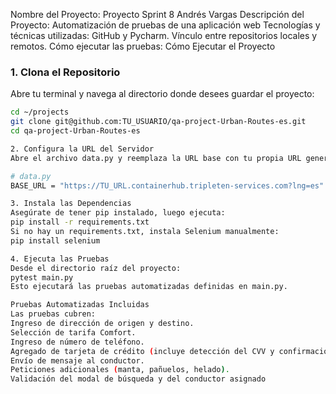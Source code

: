 Nombre del Proyecto: Proyecto Sprint 8 Andrés Vargas
Descripción del Proyecto: Automatización de pruebas de una aplicación web
Tecnologías y técnicas utilizadas: GitHub y Pycharm. Vínculo entre repositorios locales y remotos.
Cómo ejecutar las pruebas: 
Cómo Ejecutar el Proyecto

### 1. Clona el Repositorio

Abre tu terminal y navega al directorio donde desees guardar el proyecto:

```bash
cd ~/projects
git clone git@github.com:TU_USUARIO/qa-project-Urban-Routes-es.git
cd qa-project-Urban-Routes-es

2. Configura la URL del Servidor
Abre el archivo data.py y reemplaza la URL base con tu propia URL generada por TripleTen (ejemplo: https://cnt-xxx.containerhub.tripleten-services.com?lng=es).

# data.py
BASE_URL = "https://TU_URL.containerhub.tripleten-services.com?lng=es"

3. Instala las Dependencias
Asegúrate de tener pip instalado, luego ejecuta:
pip install -r requirements.txt
Si no hay un requirements.txt, instala Selenium manualmente:
pip install selenium

4. Ejecuta las Pruebas
Desde el directorio raíz del proyecto:
pytest main.py
Esto ejecutará las pruebas automatizadas definidas en main.py.

Pruebas Automatizadas Incluidas
Las pruebas cubren:
Ingreso de dirección de origen y destino.
Selección de tarifa Comfort.
Ingreso de número de teléfono.
Agregado de tarjeta de crédito (incluye detección del CVV y confirmación con código).
Envío de mensaje al conductor.
Peticiones adicionales (manta, pañuelos, helado).
Validación del modal de búsqueda y del conductor asignado
